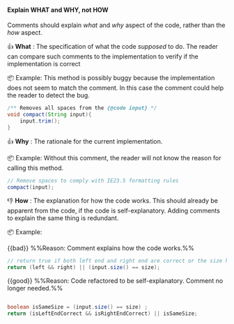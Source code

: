 <div id="title">

#### Explain WHAT and WHY, not HOW

</div>

<div id="body">

Comments should explain _what_ and _why_ aspect of the code, rather than the _how_ aspect. 

:+1: **What** : The specification of what the code _supposed_ to do. The reader can compare such comments to the implementation to verify if the implementation is correct 

<tip-box>

:package: Example: This method is possibly buggy because the implementation does not seem to match the comment. In this case the comment could help the reader to detect the bug.

```java
/** Removes all spaces from the {@code input} */
void compact(String input){
    input.trim();
}
```
</tip-box>

:+1: **Why** : The rationale for the current implementation.

<tip-box>

:package: Example: Without this comment, the reader will not know the reason for calling this method. 

```java
// Remove spaces to comply with IE23.5 formatting rules
compact(input);
```

</tip-box>

:-1: **How** : The explanation for how the code works. This should already be apparent from the code, if the code is self-explanatory. Adding comments to explain the same thing is redundant.

<tip-box>

:package: Example:  

{{bad}} %%Reason: Comment explains how the code works.%%
```java
// return true if both left end and right end are correct or the size has not incremented
return (left && right) || (input.size() == size);
```

{{good}} %%Reason: Code refactored to be self-explanatory. Comment no longer needed.%%
```java

boolean isSameSize = (input.size() == size) ;
return (isLeftEndCorrect && isRightEndCorrect) || isSameSize;
```

</tip-box>



</div>

<div id="extras">
</div>
